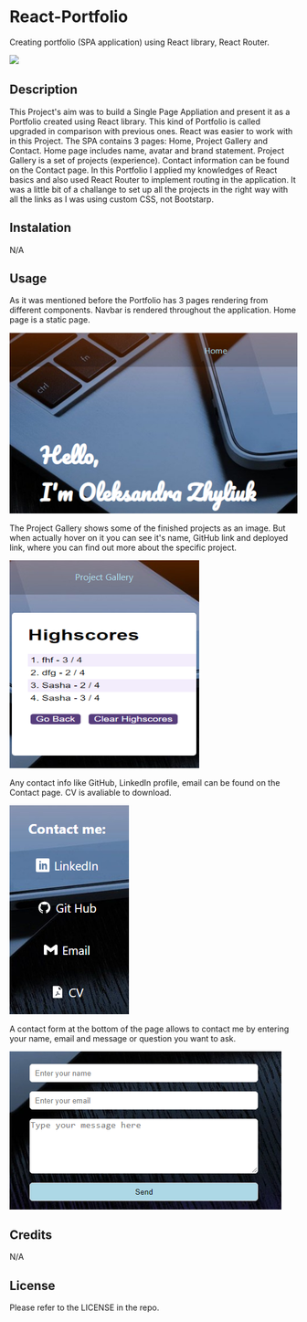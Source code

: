 # React-Portfolio
Creating portfolio (SPA application) using React library, React Router.

![](https://badges.aleen42.com/src/react.svg)

## Description
This Project's aim was to build a Single Page Appliation and present it as a Portfolio created using React library. This kind of Portfolio is called upgraded in comparison with previous ones. React was easier to work with in this Project. The SPA contains 3 pages: Home, Project Gallery and Contact.  Home page includes name, avatar and brand statement. Project Gallery is a set of projects (experience). Contact information can be found on the Contact page. 
In this Portfolio I applied my knowledges of React basics and also used React Router to implement routing in the application. It was a little bit of a challange to set up all the projects in the right way with all the links as I was using custom CSS, not Bootstarp.

## Instalation
N/A

## Usage
As it was mentioned before the Portfolio has 3 pages rendering from different components. Navbar is rendered throughout the application. Home page is a static page. 

![alt text](./public/images/HomePage.png)

The Project Gallery shows some of the finished projects as an image. But when actually hover on it you can see it's name, GitHub link and deployed link, where you can find out more about the specific project. 

![alt text](./public/images/PGpage.png)

Any contact info like GitHub, LinkedIn profile, email can be found on the Contact page. CV is avaliable to download. 

![alt text](./public/images/ContactPage.png)

A contact form at the bottom of the page allows to contact me by entering your name, email and message or question you want to ask. 

![alt text](./public/images/ContForm.png)


## Credits
N/A

## License
Please refer to the LICENSE in the repo.


